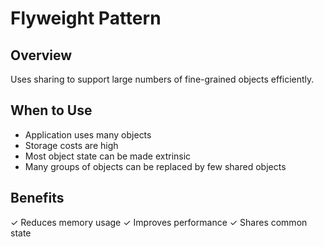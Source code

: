 # Flyweight Pattern
## Overview
Uses sharing to support large numbers of fine-grained objects efficiently.

## When to Use
- Application uses many objects
- Storage costs are high
- Most object state can be made extrinsic
- Many groups of objects can be replaced by few shared objects

## Benefits
✓ Reduces memory usage
✓ Improves performance
✓ Shares common state
